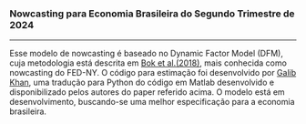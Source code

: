 
### Nowcasting para Economia Brasileira do Segundo Trimestre de 2024
-------------------------------------------------------------------------------------
 
Esse modelo de nowcasting é baseado no Dynamic Factor Model (DFM), cuja metodologia está descrita em [Bok et al.(2018)](https://www.annualreviews.org/doi/abs/10.1146/annurev-economics-080217-053214?casa_token=ZjbzO36E7fQAAAAA%3A9hPvKU2KUCuhXaqYDtbQ29vX5rNClZJI_scp0MKiYpq68ChvDERCBF5oNl1rh91w99Z3VbdgYNsa), mais conhecida como nowcasting do FED-NY. O código para estimação foi desenvolvido por [Galib Khan](https://github.com/MajesticKhan/Nowcasting-Python), uma tradução para Python do código em Matlab desenvolvido e disponibilizado pelos autores do paper referido acima. O modelo está em desenvolvimento, buscando-se uma melhor especificação para a economia brasileira.


